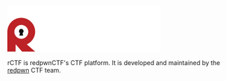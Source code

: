<img src="assets/rctf-logotype-light-1024.png" width="350px">

rCTF is redpwnCTF's CTF platform. It is developed and maintained by the
[redpwn](https://redpwn.net) CTF team.
